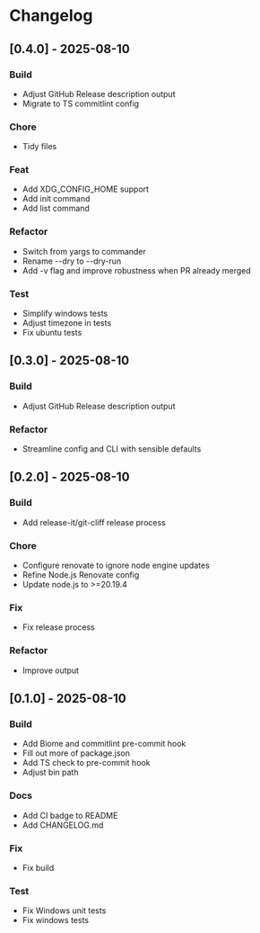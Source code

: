 # Changelog

## [0.4.0] - 2025-08-10

### Build

- Adjust GitHub Release description output
- Migrate to TS commitlint config

### Chore

- Tidy files

### Feat

- Add XDG_CONFIG_HOME support
- Add init command
- Add list command

### Refactor

- Switch from yargs to commander
- Rename --dry to --dry-run
- Add -v flag and improve robustness when PR already merged

### Test

- Simplify windows tests
- Adjust timezone in tests
- Fix ubuntu tests

## [0.3.0] - 2025-08-10

### Build

- Adjust GitHub Release description output

### Refactor

- Streamline config and CLI with sensible defaults

## [0.2.0] - 2025-08-10

### Build

- Add release-it/git-cliff release process

### Chore

- Configure renovate to ignore node engine updates
- Refine Node.js Renovate config
- Update node.js to >=20.19.4

### Fix

- Fix release process

### Refactor

- Improve output

## [0.1.0] - 2025-08-10

### Build

- Add Biome and commitlint pre-commit hook
- Fill out more of package.json
- Add TS check to pre-commit hook
- Adjust bin path

### Docs

- Add CI badge to README
- Add CHANGELOG.md

### Fix

- Fix build

### Test

- Fix Windows unit tests
- Fix windows tests

